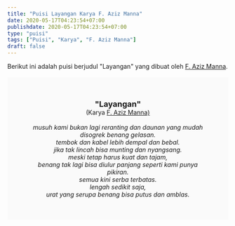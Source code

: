 ```yaml
---
title: "Puisi Layangan Karya F. Aziz Manna"
date: 2020-05-17T04:23:54+07:00
publishdate: 2020-05-17T04:23:54+07:00
type: "puisi"
tags: ["Puisi", "Karya", "F. Aziz Manna"]
draft: false
---
```


<div dir="ltr" style="text-align: left;" trbidi="on"><div style="text-align: justify;">Berikut ini adalah puisi berjudul "Layangan" yang dibuat oleh <a href="http://sastra-indonesia.com/2020/04/f-aziz-manna-playon/" target="_blank">F. Aziz Manna</a>. </div><br /><div style="background: #FAFAFA; font-size: 14px; height: auto; margin: 0 auto; padding: 50px; text-align: center; width: auto;"><span style="font-size: 18px;"><b>"Layangan"</b></span><br />(Karya <a href="https://www.sekata.web.id/tags/f.-aziz-manna" target="_blank">F. Aziz Manna)</a> <br /><br /><i>musuh kami bukan lagi reranting dan daunan yang mudah disogrek benang gelasan.<br />
tembok dan kabel lebih dempal dan bebal.<br />
jika tak lincah bisa munting dan nyangsang.<br />
meski tetap harus kuat dan tajam,<br />
benang tak lagi bisa diulur panjang seperti kami punya pikiran.<br />
semua kini serba terbatas.<br />
lengah sedikit saja,<br />
urat yang serupa benang bisa putus dan amblas.</i> </div></div>

